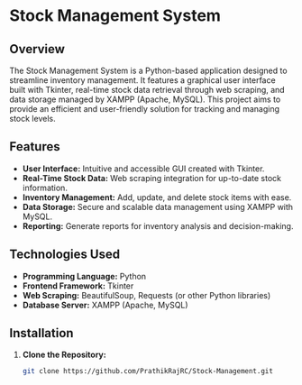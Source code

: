 # Stock Management System

## Overview

The Stock Management System is a Python-based application designed to streamline inventory management. It features a graphical user interface built with Tkinter, real-time stock data retrieval through web scraping, and data storage managed by XAMPP (Apache, MySQL). This project aims to provide an efficient and user-friendly solution for tracking and managing stock levels.

## Features

- **User Interface:** Intuitive and accessible GUI created with Tkinter.
- **Real-Time Stock Data:** Web scraping integration for up-to-date stock information.
- **Inventory Management:** Add, update, and delete stock items with ease.
- **Data Storage:** Secure and scalable data management using XAMPP with MySQL.
- **Reporting:** Generate reports for inventory analysis and decision-making.

## Technologies Used

- **Programming Language:** Python
- **Frontend Framework:** Tkinter
- **Web Scraping:** BeautifulSoup, Requests (or other Python libraries)
- **Database Server:** XAMPP (Apache, MySQL)

## Installation

1. **Clone the Repository:**
   ```bash
   git clone https://github.com/PrathikRajRC/Stock-Management.git
